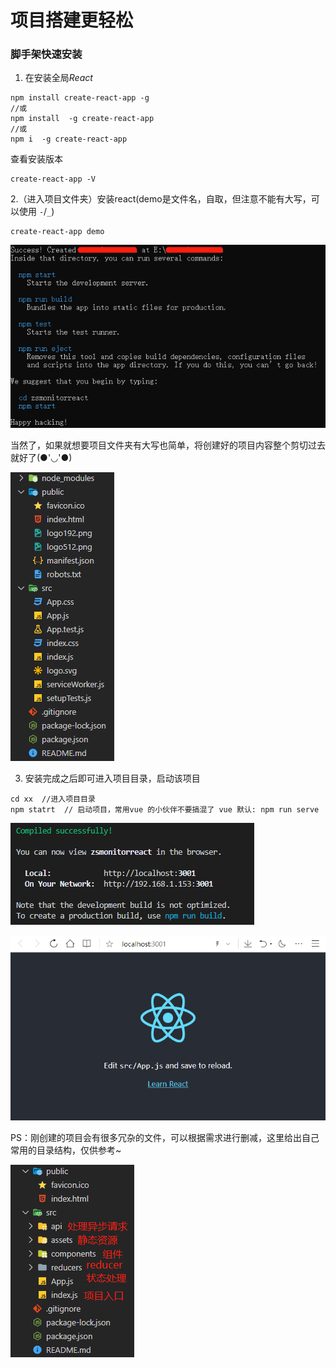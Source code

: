 # 项目搭建更轻松

### 脚手架快速安装

1. 在安装全局*React* 

```
npm install create-react-app -g
//或
npm install  -g create-react-app
//或
npm i  -g create-react-app
```

查看安装版本

```
create-react-app -V
```
2.（进入项目文件夹）安装react(demo是文件名，自取，但注意不能有大写，可以使用 `-`/`_`)

```
create-react-app demo
```

![](.../../../Img/React/react-cli项目创建完成.png)

当然了，如果就想要项目文件夹有大写也简单，将创建好的项目内容整个剪切过去就好了(●'◡'●)

![](.../../../Img/React/react-cli初始目录.png)

3. 安装完成之后即可进入项目目录，启动该项目

```
cd xx  //进入项目目录
npm statrt  // 启动项目，常用vue 的小伙伴不要搞混了 vue 默认: npm run serve
```
![](.../../../Img/React/react启动控制台显示.png)

![](.../../../Img/React/react初始页面.png)

PS：刚创建的项目会有很多冗杂的文件，可以根据需求进行删减，这里给出自己常用的目录结构，仅供参考~

![](.../../../Img/React/自定义项目构建目录.png)




